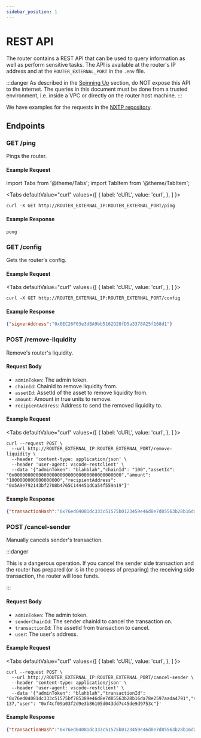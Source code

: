 ```yaml
---
sidebar_position: 1
---
```


# REST API

The router contains a REST API that can be used to query information as well as perform sensitive tasks. The API is available at the router's IP address and at the `ROUTER_EXTERNAL_PORT` in the `.env` file.

:::danger As described in the [Spinning Up](../../../versioned\_docs/version-0.1.x-legacy/routers/Guides/spinning-up/) section, do NOT expose this API to the internet. The queries in this document must be done from a trusted environment, i.e. inside a VPC or directly on the router host machine. :::

We have examples for the requests in the [NXTP repository](https://github.com/connext/nxtp/blob/main/packages/router/example.http).

## Endpoints

### GET /ping

Pings the router.

#### Example Request

import Tabs from '@theme/Tabs'; import TabItem from '@theme/TabItem';

\<Tabs defaultValue="curl" values={\[ { label: 'cURL', value: 'curl', }, ] }>

```shell
curl -X GET http://ROUTER_EXTERNAL_IP:ROUTER_EXTERNAL_PORT/ping
```

#### Example Response

```
pong
```

### GET /config

Gets the router's config.

#### Example Request

\<Tabs defaultValue="curl" values={\[ { label: 'cURL', value: 'curl', }, ] }>

```shell
curl -X GET http://ROUTER_EXTERNAL_IP:ROUTER_EXTERNAL_PORT/config
```

#### Example Response

```json
{"signerAddress":"0x0EC26F03e3dBA9bb5162D28fD5a3378A25f168d1"}
```

### POST /remove-liquidity

Remove's router's liquidity.

#### Request Body

* `adminToken`: The admin token.
* `chainId`: ChainId to remove liquidity from.
* `assetId`: AssetId of the asset to remove liquidity from.
* `amount`: Amount in true units to remove.
* `recipientAddress`: Address to send the removed liquidity to.

#### Example Request

\<Tabs defaultValue="curl" values={\[ { label: 'cURL', value: 'curl', }, ] }>

```shell
curl --request POST \
  --url http://ROUTER_EXTERNAL_IP:ROUTER_EXTERNAL_PORT/remove-liquidity \
  --header 'content-type: application/json' \
  --header 'user-agent: vscode-restclient' \
  --data '{"adminToken": "blahblah","chainId": "100","assetId": "0x0000000000000000000000000000000000000000","amount": "1000000000000000000","recipientAddress": "0x5A9e792143bf2708b4765C144451dCa54f559a19"}'
```

#### Example Response

```json
{"transactionHash":"0x76ed04081dc333c51575b0123459e46d8e7d85563b28b16da78e2597aada4791"}
```

### POST /cancel-sender

Manually cancels sender's transaction.

:::danger

This is a dangerous operation. If you cancel the sender side transaction and the router has prepared (or is in the process of preparing) the receiving side transaction, the router will lose funds.

:::

#### Request Body

* `adminToken`: The admin token.
* `senderChainId`: The sender chainId to cancel the transaction on.
* `transactionId`: The assetId from transaction to cancel.
* `user`: The user's address.

#### Example Request

\<Tabs defaultValue="curl" values={\[ { label: 'cURL', value: 'curl', }, ] }>

```shell
curl --request POST \
  --url http://ROUTER_EXTERNAL_IP:ROUTER_EXTERNAL_PORT/cancel-sender \
  --header 'content-type: application/json' \
  --header 'user-agent: vscode-restclient' \
  --data '{"adminToken": "blahblah","transactionId": "0x76ed04081dc333c51575bf785389e46d8e7d85563b28b16da78e2597aada4791","senderChainId": 137,"user": "0xf4cf09a03f2d9e3b86105d043dd7c45de9d9753c"}'
```

#### Example Response

```json
{"transactionHash":"0x76ed04081dc333c51575b0123459e46d8e7d85563b28b16da78e2597aada4791"}
```
